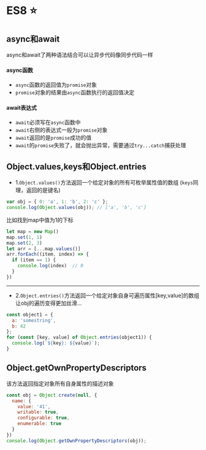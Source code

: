 # ES8 :star:

## async和await
async和await了两种语法结合可以让异步代码像同步代码一样
#### async函数
- `async`函数的返回值为`promise`对象
- `promise`对象的结果由`async`函数执行的返回值决定
#### await表达式
- `await`必须写在`async`函数中
- `await`右侧的表达式一般为`promise`对象
- `await`返回的是`promise`成功的值
- `await`的`promise`失败了，就会抛出异常，需要通过`try...catch`捕获处理
## Object.values,keys和Object.entries
- 1.`Object.values()`方法返回一个给定对象的所有可枚举属性值的数组
(`keys`同理，返回的是键名)
```js
var obj = { 0: 'a', 1: 'b', 2: 'c' };
console.log(Object.values(obj)); // ['a', 'b', 'c']
```
比如找到map中值为1的下标
```js
let map = new Map()
map.set(1, 1)
map.set(2, 3)
let arr = [...map.values()]
arr.forEach((item, index) => {
  if (item == 1) {
    console.log(index)  // 0
  }
})
```
***
- 2.`Object.entries()`方法返回一个给定对象自身可遍历属性[key,value]的数组
让obj的遍历变得更加丝滑...
```js
const object1 = {
  a: 'somestring',
  b: 42
};
for (const [key, value] of Object.entries(object1)) {
  console.log(`${key}: ${value}`);
}
```
## Object.getOwnPropertyDescriptors
该方法返回指定对象所有自身属性的描述对象
```js
const obj = Object.create(null, {
  name: {
    value: '41',
    writable: true,
    configurable: true,
    enumerable: true
  }
})
console.log(Object.getOwnPropertyDescriptors(obj));
```
